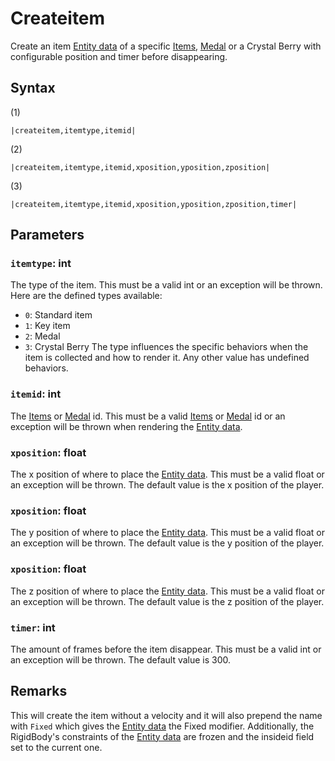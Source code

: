 # Createitem

Create an item [Entity data](../../../TextAsset%20Data/Entity%20data.md) of a specific [Items](../../../Enums%20and%20IDs/Items.md), [Medal](../../../Enums%20and%20IDs/Medal.md) or a Crystal Berry with configurable position and timer before disappearing.

## Syntax

(1)

````
|createitem,itemtype,itemid|
````

(2)

````
|createitem,itemtype,itemid,xposition,yposition,zposition|
````

(3)

````
|createitem,itemtype,itemid,xposition,yposition,zposition,timer|
````

## Parameters

### `itemtype`: int

The type of the item. This must be a valid int or an exception will be thrown. Here are the defined types available:

* `0`: Standard item
* `1`: Key item
* `2`: Medal
* `3`: Crystal Berry
  The type influences the specific behaviors when the item is collected and how to render it. Any other value has undefined behaviors.

### `itemid`: int

The [Items](../../../Enums%20and%20IDs/Items.md) or [Medal](../../../Enums%20and%20IDs/Medal.md) id. This must be a valid [Items](../../../Enums%20and%20IDs/Items.md) or [Medal](../../../Enums%20and%20IDs/Medal.md) id or an exception will be thrown when rendering the [Entity data](../../../TextAsset%20Data/Entity%20data.md).

### `xposition`: float

The x position of where to place the [Entity data](../../../TextAsset%20Data/Entity%20data.md). This must be a valid float or an exception will be thrown. The default value is the x position of the player.

### `xposition`: float

The y position of where to place the [Entity data](../../../TextAsset%20Data/Entity%20data.md). This must be a valid float or an exception will be thrown. The default value is the y position of the player.

### `xposition`: float

The z position of where to place the [Entity data](../../../TextAsset%20Data/Entity%20data.md). This must be a valid float or an exception will be thrown. The default value is the z position of the player.

### `timer`: int

The amount of frames before the item disappear. This must be a valid int or an exception will be thrown. The default value is 300.

## Remarks

This will create the item without a velocity and it will also prepend the name with `Fixed` which gives the [Entity data](../../../TextAsset%20Data/Entity%20data.md) the Fixed modifier. Additionally, the RigidBody's constraints of the [Entity data](../../../TextAsset%20Data/Entity%20data.md) are frozen and the insideid field set to the current one.
